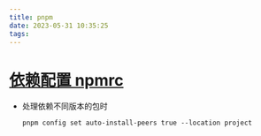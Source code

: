 ```yaml
---
title: pnpm
date: 2023-05-31 10:35:25
tags:
---
```


# [依赖配置 npmrc](https://pnpm.io/zh/npmrc)

- 处理依赖不同版本的包时

  ``` 
  pnpm config set auto-install-peers true --location project
  ```
